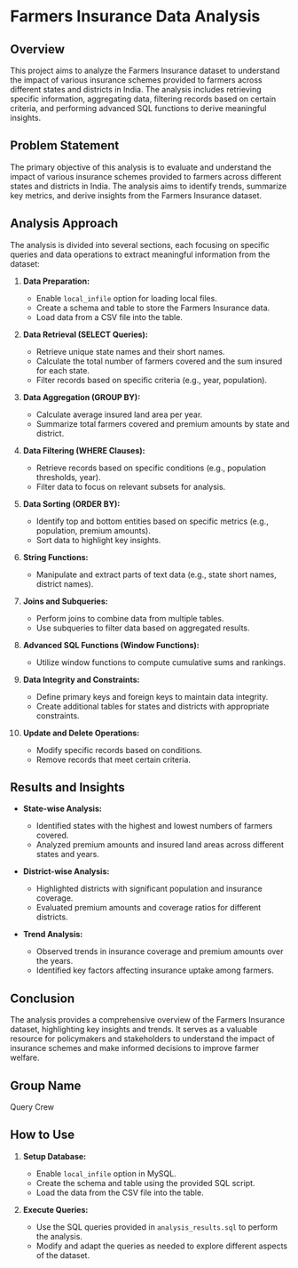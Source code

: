 # Farmers Insurance Data Analysis

## Overview

This project aims to analyze the Farmers Insurance dataset to understand the impact of various insurance schemes provided to farmers across different states and districts in India. The analysis includes retrieving specific information, aggregating data, filtering records based on certain criteria, and performing advanced SQL functions to derive meaningful insights.

## Problem Statement

The primary objective of this analysis is to evaluate and understand the impact of various insurance schemes provided to farmers across different states and districts in India. The analysis aims to identify trends, summarize key metrics, and derive insights from the Farmers Insurance dataset.

## Analysis Approach

The analysis is divided into several sections, each focusing on specific queries and data operations to extract meaningful information from the dataset:

1. **Data Preparation:**
   - Enable `local_infile` option for loading local files.
   - Create a schema and table to store the Farmers Insurance data.
   - Load data from a CSV file into the table.

2. **Data Retrieval (SELECT Queries):**
   - Retrieve unique state names and their short names.
   - Calculate the total number of farmers covered and the sum insured for each state.
   - Filter records based on specific criteria (e.g., year, population).

3. **Data Aggregation (GROUP BY):**
   - Calculate average insured land area per year.
   - Summarize total farmers covered and premium amounts by state and district.

4. **Data Filtering (WHERE Clauses):**
   - Retrieve records based on specific conditions (e.g., population thresholds, year).
   - Filter data to focus on relevant subsets for analysis.

5. **Data Sorting (ORDER BY):**
   - Identify top and bottom entities based on specific metrics (e.g., population, premium amounts).
   - Sort data to highlight key insights.

6. **String Functions:**
   - Manipulate and extract parts of text data (e.g., state short names, district names).

7. **Joins and Subqueries:**
   - Perform joins to combine data from multiple tables.
   - Use subqueries to filter data based on aggregated results.

8. **Advanced SQL Functions (Window Functions):**
   - Utilize window functions to compute cumulative sums and rankings.

9. **Data Integrity and Constraints:**
   - Define primary keys and foreign keys to maintain data integrity.
   - Create additional tables for states and districts with appropriate constraints.

10. **Update and Delete Operations:**
    - Modify specific records based on conditions.
    - Remove records that meet certain criteria.

## Results and Insights

- **State-wise Analysis:**
  - Identified states with the highest and lowest numbers of farmers covered.
  - Analyzed premium amounts and insured land areas across different states and years.

- **District-wise Analysis:**
  - Highlighted districts with significant population and insurance coverage.
  - Evaluated premium amounts and coverage ratios for different districts.

- **Trend Analysis:**
  - Observed trends in insurance coverage and premium amounts over the years.
  - Identified key factors affecting insurance uptake among farmers.

## Conclusion

The analysis provides a comprehensive overview of the Farmers Insurance dataset, highlighting key insights and trends. It serves as a valuable resource for policymakers and stakeholders to understand the impact of insurance schemes and make informed decisions to improve farmer welfare.

## Group Name

Query Crew

## How to Use

1. **Setup Database:**
   - Enable `local_infile` option in MySQL.
   - Create the schema and table using the provided SQL script.
   - Load the data from the CSV file into the table.

2. **Execute Queries:**
   - Use the SQL queries provided in `analysis_results.sql` to perform the analysis.
   - Modify and adapt the queries as needed to explore different aspects of the dataset.
